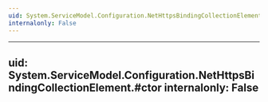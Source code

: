 ```yaml
---
uid: System.ServiceModel.Configuration.NetHttpsBindingCollectionElement
internalonly: False
---
```


---
uid: System.ServiceModel.Configuration.NetHttpsBindingCollectionElement.#ctor
internalonly: False
---
